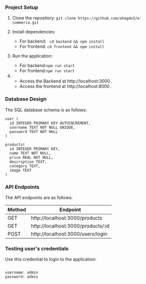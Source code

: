 ### Project Setup

1. Clone the repository:
   `git clone https://github.com/ahegde3/e-commerce.git`
2. Install dependencies:

   - For backend: ` cd backend && npm install`
   - For frontend: `cd frontend && npm install`
   <!-- Set up the database (if applicable):
   Instructions for database setup. -->

3. Run the application:
   - For backend:`npm run start`
   - For frontend:`npm run start`
4. - Access the Backend at http://localhost:3000 .
   - Access the frontend at http://localhost:8000 .

### Database Design

The SQL database schema  is as follows:

```
user (
  id INTEGER PRIMARY KEY AUTOINCREMENT,
  username TEXT NOT NULL UNIQUE,
  password TEXT NOT NULL
)
```

```
products(
  id INTEGER PRIMARY KEY,
  name TEXT NOT NULL,
  price REAL NOT NULL,
  description TEXT,
  category TEXT,
  image TEXT
)
```

### API Endpoints

The API endpoints are as follows:

| Method | Endpoint                           |
| ------ | ---------------------------------- |
| GET    | http://localhost:3000/products     |
| GET    | http://localhost:3000/products/:id |
| POST   | http://localhost:3000/users/login  |



### Testing user's credentials

Use this credential to login to the application:
```

username: admin
password: admin

```

```
